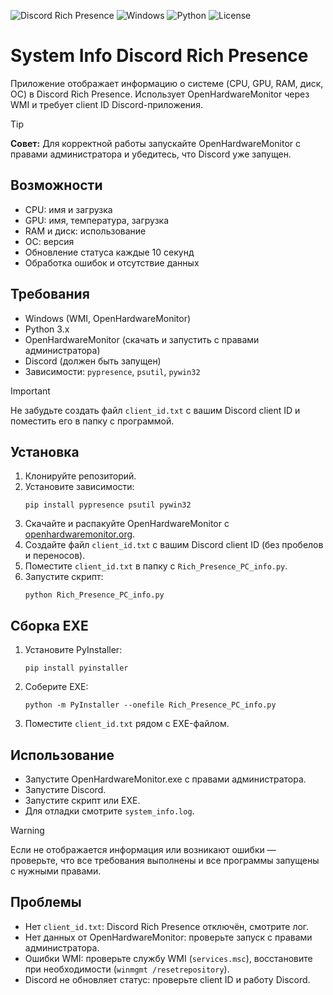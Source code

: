 ![Discord Rich Presence](https://img.shields.io/badge/Discord%20Rich%20Presence-active-5865F2?logo=discord&logoColor=white)
![Windows](https://img.shields.io/badge/Windows-Supported-0078D6?logo=windows&logoColor=white)
![Python](https://img.shields.io/badge/Python-3.x-3776AB?logo=python&logoColor=white)
![License](https://img.shields.io/badge/License-MIT-green.svg)


# System Info Discord Rich Presence

Приложение отображает информацию о системе (CPU, GPU, RAM, диск, ОС) в Discord Rich Presence. Использует OpenHardwareMonitor через WMI и требует client ID Discord-приложения.

> [!TIP]
> **Совет:** Для корректной работы запускайте OpenHardwareMonitor с правами администратора и убедитесь, что Discord уже запущен.

## Возможности

- CPU: имя и загрузка
- GPU: имя, температура, загрузка
- RAM и диск: использование
- ОС: версия
- Обновление статуса каждые 10 секунд
- Обработка ошибок и отсутствие данных

## Требования

- Windows (WMI, OpenHardwareMonitor)
- Python 3.x
- OpenHardwareMonitor (скачать и запустить с правами администратора)
- Discord (должен быть запущен)
- Зависимости: `pypresence`, `psutil`, `pywin32`

> [!IMPORTANT]
> Не забудьте создать файл `client_id.txt` с вашим Discord client ID и поместить его в папку с программой.

## Установка

1. Клонируйте репозиторий.
2. Установите зависимости:
   ```
   pip install pypresence psutil pywin32
   ```
3. Скачайте и распакуйте OpenHardwareMonitor с [openhardwaremonitor.org](https://openhardwaremonitor.org/).
4. Создайте файл `client_id.txt` с вашим Discord client ID (без пробелов и переносов).
5. Поместите `client_id.txt` в папку с `Rich_Presence_PC_info.py`.
6. Запустите скрипт:
   ```
   python Rich_Presence_PC_info.py
   ```

## Сборка EXE

1. Установите PyInstaller:
   ```
   pip install pyinstaller
   ```
2. Соберите EXE:
   ```
   python -m PyInstaller --onefile Rich_Presence_PC_info.py
   ```
3. Поместите `client_id.txt` рядом с EXE-файлом.

## Использование

- Запустите OpenHardwareMonitor.exe с правами администратора.
- Запустите Discord.
- Запустите скрипт или EXE.
- Для отладки смотрите `system_info.log`.

> [!WARNING]
> Если не отображается информация или возникают ошибки — проверьте, что все требования выполнены и все программы запущены с нужными правами.

## Проблемы

- Нет `client_id.txt`: Discord Rich Presence отключён, смотрите лог.
- Нет данных от OpenHardwareMonitor: проверьте запуск с правами администратора.
- Ошибки WMI: проверьте службу WMI (`services.msc`), восстановите при необходимости (`winmgmt /resetrepository`).
- Discord не обновляет статус: проверьте client ID и работу Discord.

##
